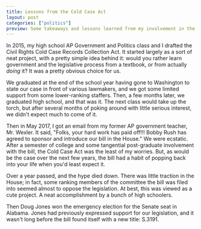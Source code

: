 ```yaml
---
title: Lessons from the Cold Case Act
layout: post
categories: ["politics"]
preview: Some takeaways and lessons learned from my involvement in the Civil Rights Cold Case Records Collection Act of 2018, a bill I worked on with my high school classmates which recently passed into law.
---
```


In 2015, my high school AP Government and Politics class and I drafted the Civil Rights Cold Case Records Collection Act. It started largely as a sort of neat project, with a pretty simple idea behind it: would you rather learn government and the legislative process from a textbook, or from actually _doing_ it? It was a pretty obvious choice for us.

We graduated at the end of the school year having gone to Washington to state our case in front of various lawmakers, and we got some limited support from some lower-ranking staffers. Then, a few months later, we graduated high school, and that was it. The next class would take up the torch, but after several months of poking around with little serious interest, we didn't expect much to come of it.

Then in May 2017, I got an email from my former AP government teacher, Mr. Wexler. It said, "Folks, your hard work has paid off!!! Bobby Rush has agreed to sponsor and introduce our bill in the House." We were ecstatic. After a semester of college and some tangential post-graduate involvement with the bill, the Cold Case Act was the least of my worries. But, as would be the case over the next few years, the bill had a habit of popping back into your life when you'd least expect it.

Over a year passed, and the hype died down. There was little traction in the House; in fact, some ranking members of the committee the bill was filed into seemed almost to oppose the legislation. At best, this was viewed as a cute project. A neat accomplishment by a bunch of high schoolers.

Then Doug Jones won the emergency election for the Senate seat in Alabama. Jones had previously expressed support for our legislation, and it wasn't long before the bill found itself with a new title: S.3191.
